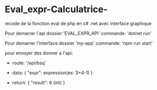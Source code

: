 # Eval_expr-Calculatrice-
recode de la fonction eval de php en c# .net avec interface graphique

Pour demarrer l'api dossier 'EVAL_EXPR_API'
commande: 'dotnet run'

Pour demarrer l'interface dossier 'my-app'
commande: 'npm run start'

pour envoyer des donner a l'api:
- route: '/api/bsq'
- data: {
                "expr": expression(ex: 3+4-1)
        }

- return: {
                "result": 6 (int)
          }
